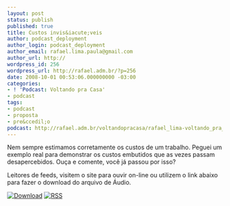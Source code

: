 ```yaml
---
layout: post
status: publish
published: true
title: Custos invis&iacute;veis
author: podcast_deployment
author_login: podcast_deployment
author_email: rafael.lima.paula@gmail.com
author_url: http://
wordpress_id: 256
wordpress_url: http://rafael.adm.br/?p=256
date: 2008-10-01 00:53:06.000000000 -03:00
categories:
- ! 'Podcast: Voltando pra Casa'
- podcast
tags:
- podcast
- proposta
- pre&ccedil;o
podcast: http://rafael.adm.br/voltandopracasa/rafael_lima-voltando_pra_casa-0023.mp3
---
```

Nem sempre estimamos corretamente os custos de um trabalho. Peguei um exemplo real para demonstrar os custos embutidos que as vezes passam desapercebidos. Ou&ccedil;a e comente, voc&ecirc; j&aacute; passou por isso?

Leitores de feeds, visitem o site para ouvir on-line ou utilizem o link abaixo para fazer o download do arquivo de &Aacute;udio.

<a class="noborder" href="http://rafael.adm.br/voltandopracasa/rafael_lima-voltando_pra_casa-0023.mp3" title="Download"><img src="http://rafael.adm.br/wp-content/themes/rafael_lima-rockinblue/images/download_green.gif" border="0" alt="Download" /></a> <a class="noborder" href="http://feeds.feedburner.com/rafael_lima_podcast" title="RSS"><img src="http://rafael.adm.br/wp-content/themes/rafael_lima-rockinblue/images/icn-feed-16x16.png" border="0" alt="RSS" /></a>

